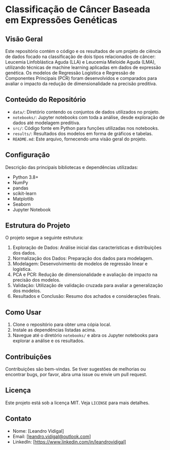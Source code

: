 # Classificação de Câncer Baseada em Expressões Genéticas

## Visão Geral
Este repositório contém o código e os resultados de um projeto de ciência de dados focado na classificação de dois tipos relacionados de câncer: Leucemia Linfoblástica Aguda (LLA) e Leucemia Mieloide Aguda (LMA), utilizando técnicas de machine learning aplicadas em dados de expressão genética. Os modelos de Regressão Logística e Regressão de Componentes Principais (PCR) foram desenvolvidos e comparados para avaliar o impacto da redução de dimensionalidade na precisão preditiva.

## Conteúdo do Repositório
- `data/`: Diretório contendo os conjuntos de dados utilizados no projeto.
- `notebooks/`: Jupyter notebooks com toda a análise, desde exploração de dados até modelagem preditiva.
- `src/`: Código fonte em Python para funções utilizadas nos notebooks.
- `results/`: Resultados dos modelos em forma de gráficos e tabelas.
- `README.md`: Este arquivo, fornecendo uma visão geral do projeto.

## Configuração
Descrição das principais bibliotecas e dependências utilizadas:
- Python 3.8+
- NumPy
- pandas
- scikit-learn
- Matplotlib
- Seaborn
- Jupyter Notebook

## Estrutura do Projeto
O projeto segue a seguinte estrutura:
1. Exploração de Dados: Análise inicial das características e distribuições dos dados.
2. Normalização dos Dados: Preparação dos dados para modelagem.
3. Modelagem: Desenvolvimento de modelos de regressão linear e logística.
4. PCA e PCR: Redução de dimensionalidade e avaliação de impacto na precisão dos modelos.
5. Validação: Utilização de validação cruzada para avaliar a generalização dos modelos.
6. Resultados e Conclusão: Resumo dos achados e considerações finais.

## Como Usar
1. Clone o repositório para obter uma cópia local.
2. Instale as dependências listadas acima.
3. Navegue até o diretório `notebooks/` e abra os Jupyter notebooks para explorar a análise e os resultados.

## Contribuições
Contribuições são bem-vindas. Se tiver sugestões de melhorias ou encontrar bugs, por favor, abra uma issue ou envie um pull request.

## Licença
Este projeto está sob a licença MIT. Veja `LICENSE` para mais detalhes.

## Contato
- Nome: [Leandro Vidigal]
- Email: [leandro.vidigal@outlook.com]
- LinkedIn: [https://www.linkedin.com/in/leandrovidigal]
